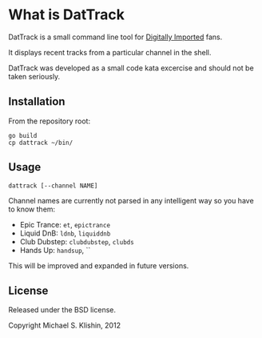 # What is DatTrack

DatTrack is a small command line tool for [Digitally Imported](http://di.fm) fans.

It displays recent tracks from a particular channel in the shell.

DatTrack was developed as a small code kata excercise and should not be taken seriously.


## Installation

From the repository root:

    go build
    cp dattrack ~/bin/


## Usage

    dattrack [--channel NAME]

Channel names are currently not parsed in any intelligent way so you have to know them:

 * Epic Trance: `et`, `epictrance`
 * Liquid DnB: `ldnb`, `liquiddnb`
 * Club Dubstep: `clubdubstep`, `clubds`
 * Hands Up: `handsup`, ``

This will be improved and expanded in future versions.


## License

Released under the BSD license.

Copyright Michael S. Klishin, 2012
